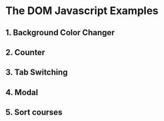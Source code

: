 # The DOM Javascript Examples

## 1. Background Color Changer
## 2. Counter
## 3. Tab Switching
## 4. Modal
## 5. Sort courses
<br>


